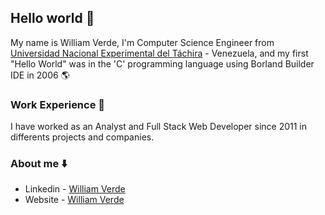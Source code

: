 ## Hello world 👋
My name is William Verde, I'm Computer Science Engineer from [Universidad Nacional Experimental del Táchira](http://www.unet.edu.ve/) - Venezuela, and my first "Hello World" was in the 'C' programming language using Borland Builder IDE in 2006 :earth_americas:

### Work Experience :briefcase:
I have worked as an Analyst and Full Stack Web Developer since 2011 in differents projects and companies.

### About me :arrow_down:
- Linkedin - [William Verde](https://www.linkedin.com/in/ingwilliamverde)
- Website - [William Verde](https://ingwilliamverde.wordpress.com/)

<!--
**willvrd/willvrd** is a ✨ _special_ ✨ repository because its `README.md` (this file) appears on your GitHub profile.

Here are some ideas to get you started:

- 🔭 I’m currently working on ...
- 🌱 I’m currently learning ...
- 👯 I’m looking to collaborate on ...
- 🤔 I’m looking for help with ...
- 💬 Ask me about ...
- 📫 How to reach me: ...
- 😄 Pronouns: ...
- ⚡ Fun fact: ...
-->
